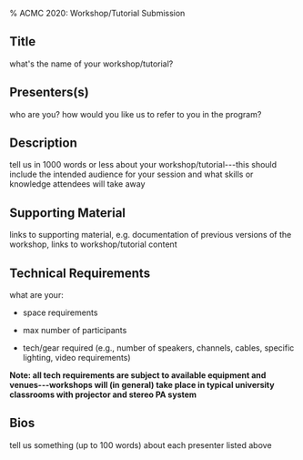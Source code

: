 % ACMC 2020: Workshop/Tutorial Submission

## Title

what's the name of your workshop/tutorial?

## Presenters(s)

who are you? how would you like us to refer to you in the program?

## Description

tell us in 1000 words or less about your workshop/tutorial---this should
include the intended audience for your session and what skills or knowledge
attendees will take away

## Supporting Material

links to supporting material, e.g. documentation of previous versions of the
workshop, links to workshop/tutorial content

## Technical Requirements

what are your:

- space requirements

- max number of participants

- tech/gear required (e.g., number of speakers, channels, cables, specific lighting, video requirements)

**Note: all tech requirements are subject to available equipment and
venues---workshops will (in general) take place in typical university classrooms
with projector and stereo PA system**

## Bios

tell us something (up to 100 words) about each presenter listed above

